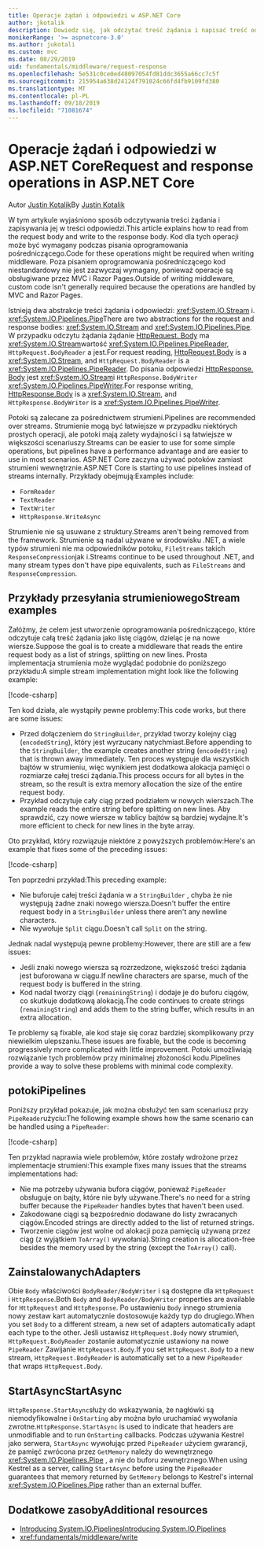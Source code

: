 ```yaml
---
title: Operacje żądań i odpowiedzi w ASP.NET Core
author: jkotalik
description: Dowiedz się, jak odczytać treść żądania i napisać treść odpowiedzi w ASP.NET Core.
monikerRange: '>= aspnetcore-3.0'
ms.author: jukotali
ms.custom: mvc
ms.date: 08/29/2019
uid: fundamentals/middleware/request-response
ms.openlocfilehash: 5e531c0ce0ed48097054fd81ddc3655a66cc7c5f
ms.sourcegitcommit: 215954a638d24124f791024c66fd4fb9109fd380
ms.translationtype: MT
ms.contentlocale: pl-PL
ms.lasthandoff: 09/18/2019
ms.locfileid: "71081674"
---
```

# <a name="request-and-response-operations-in-aspnet-core"></a><span data-ttu-id="3e275-103">Operacje żądań i odpowiedzi w ASP.NET Core</span><span class="sxs-lookup"><span data-stu-id="3e275-103">Request and response operations in ASP.NET Core</span></span>

<span data-ttu-id="3e275-104">Autor [Justin Kotalik](https://github.com/jkotalik)</span><span class="sxs-lookup"><span data-stu-id="3e275-104">By [Justin Kotalik](https://github.com/jkotalik)</span></span>

<span data-ttu-id="3e275-105">W tym artykule wyjaśniono sposób odczytywania treści żądania i zapisywania jej w treści odpowiedzi.</span><span class="sxs-lookup"><span data-stu-id="3e275-105">This article explains how to read from the request body and write to the response body.</span></span> <span data-ttu-id="3e275-106">Kod dla tych operacji może być wymagany podczas pisania oprogramowania pośredniczącego.</span><span class="sxs-lookup"><span data-stu-id="3e275-106">Code for these operations might be required when writing middleware.</span></span> <span data-ttu-id="3e275-107">Poza pisaniem oprogramowania pośredniczącego kod niestandardowy nie jest zazwyczaj wymagany, ponieważ operacje są obsługiwane przez MVC i Razor Pages.</span><span class="sxs-lookup"><span data-stu-id="3e275-107">Outside of writing middleware, custom code isn't generally required because the operations are handled by MVC and Razor Pages.</span></span>

<span data-ttu-id="3e275-108">Istnieją dwa abstrakcje treści żądania i odpowiedzi: <xref:System.IO.Stream> i. <xref:System.IO.Pipelines.Pipe></span><span class="sxs-lookup"><span data-stu-id="3e275-108">There are two abstractions for the request and response bodies: <xref:System.IO.Stream> and <xref:System.IO.Pipelines.Pipe>.</span></span> <span data-ttu-id="3e275-109">W przypadku odczytu żądania żądanie [HttpRequest. Body](xref:Microsoft.AspNetCore.Http.HttpRequest.Body) ma <xref:System.IO.Stream>wartość <xref:System.IO.Pipelines.PipeReader>, `HttpRequest.BodyReader` a jest.</span><span class="sxs-lookup"><span data-stu-id="3e275-109">For request reading, [HttpRequest.Body](xref:Microsoft.AspNetCore.Http.HttpRequest.Body) is a <xref:System.IO.Stream>, and `HttpRequest.BodyReader` is a <xref:System.IO.Pipelines.PipeReader>.</span></span> <span data-ttu-id="3e275-110">Do pisania odpowiedzi [HttpResponse. Body](xref:Microsoft.AspNetCore.Http.HttpResponse.Body) jest <xref:System.IO.Stream>i `HttpResponse.BodyWriter` <xref:System.IO.Pipelines.PipeWriter>.</span><span class="sxs-lookup"><span data-stu-id="3e275-110">For response writing, [HttpResponse.Body](xref:Microsoft.AspNetCore.Http.HttpResponse.Body) is a <xref:System.IO.Stream>, and `HttpResponse.BodyWriter` is a <xref:System.IO.Pipelines.PipeWriter>.</span></span>

<span data-ttu-id="3e275-111">Potoki są zalecane za pośrednictwem strumieni.</span><span class="sxs-lookup"><span data-stu-id="3e275-111">Pipelines are recommended over streams.</span></span> <span data-ttu-id="3e275-112">Strumienie mogą być łatwiejsze w przypadku niektórych prostych operacji, ale potoki mają zalety wydajności i są łatwiejsze w większości scenariuszy.</span><span class="sxs-lookup"><span data-stu-id="3e275-112">Streams can be easier to use for some simple operations, but pipelines have a performance advantage and are easier to use in most scenarios.</span></span> <span data-ttu-id="3e275-113">ASP.NET Core zaczyna używać potoków zamiast strumieni wewnętrznie.</span><span class="sxs-lookup"><span data-stu-id="3e275-113">ASP.NET Core is starting to use pipelines instead of streams internally.</span></span> <span data-ttu-id="3e275-114">Przykłady obejmują:</span><span class="sxs-lookup"><span data-stu-id="3e275-114">Examples include:</span></span>

* `FormReader`
* `TextReader`
* `TextWriter`
* `HttpResponse.WriteAsync`

<span data-ttu-id="3e275-115">Strumienie nie są usuwane z struktury.</span><span class="sxs-lookup"><span data-stu-id="3e275-115">Streams aren't being removed from the framework.</span></span> <span data-ttu-id="3e275-116">Strumienie są nadal używane w środowisku .NET, a wiele typów strumieni nie ma odpowiedników potoku, `FileStreams` takich `ResponseCompression`jak i.</span><span class="sxs-lookup"><span data-stu-id="3e275-116">Streams continue to be used throughout .NET, and many stream types don't have pipe equivalents, such as `FileStreams` and `ResponseCompression`.</span></span>

## <a name="stream-examples"></a><span data-ttu-id="3e275-117">Przykłady przesyłania strumieniowego</span><span class="sxs-lookup"><span data-stu-id="3e275-117">Stream examples</span></span>

<span data-ttu-id="3e275-118">Załóżmy, że celem jest utworzenie oprogramowania pośredniczącego, które odczytuje całą treść żądania jako listę ciągów, dzieląc je na nowe wiersze.</span><span class="sxs-lookup"><span data-stu-id="3e275-118">Suppose the goal is to create a middleware that reads the entire request body as a list of strings, splitting on new lines.</span></span> <span data-ttu-id="3e275-119">Prosta implementacja strumienia może wyglądać podobnie do poniższego przykładu:</span><span class="sxs-lookup"><span data-stu-id="3e275-119">A simple stream implementation might look like the following example:</span></span>

[!code-csharp[](request-response/samples/3.x/RequestResponseSample/Startup.cs?name=GetListOfStringsFromStream)]

<span data-ttu-id="3e275-120">Ten kod działa, ale wystąpiły pewne problemy:</span><span class="sxs-lookup"><span data-stu-id="3e275-120">This code works, but there are some issues:</span></span>

* <span data-ttu-id="3e275-121">Przed dołączeniem do `StringBuilder`, przykład tworzy kolejny ciąg (`encodedString`), który jest wyrzucany natychmiast.</span><span class="sxs-lookup"><span data-stu-id="3e275-121">Before appending to the `StringBuilder`, the example creates another string (`encodedString`) that is thrown away immediately.</span></span> <span data-ttu-id="3e275-122">Ten proces występuje dla wszystkich bajtów w strumieniu, więc wynikiem jest dodatkowa alokacja pamięci o rozmiarze całej treści żądania.</span><span class="sxs-lookup"><span data-stu-id="3e275-122">This process occurs for all bytes in the stream, so the result is extra memory allocation the size of the entire request body.</span></span>
* <span data-ttu-id="3e275-123">Przykład odczytuje cały ciąg przed podziałem w nowych wierszach.</span><span class="sxs-lookup"><span data-stu-id="3e275-123">The example reads the entire string before splitting on new lines.</span></span> <span data-ttu-id="3e275-124">Aby sprawdzić, czy nowe wiersze w tablicy bajtów są bardziej wydajne.</span><span class="sxs-lookup"><span data-stu-id="3e275-124">It's more efficient to check for new lines in the byte array.</span></span>

<span data-ttu-id="3e275-125">Oto przykład, który rozwiązuje niektóre z powyższych problemów:</span><span class="sxs-lookup"><span data-stu-id="3e275-125">Here's an example that fixes some of the preceding issues:</span></span>

[!code-csharp[](request-response/samples/3.x/RequestResponseSample/Startup.cs?name=GetListOfStringsFromStreamMoreEfficient)]

<span data-ttu-id="3e275-126">Ten poprzedni przykład:</span><span class="sxs-lookup"><span data-stu-id="3e275-126">This preceding example:</span></span>

* <span data-ttu-id="3e275-127">Nie buforuje całej treści żądania w a `StringBuilder` , chyba że nie występują żadne znaki nowego wiersza.</span><span class="sxs-lookup"><span data-stu-id="3e275-127">Doesn't buffer the entire request body in a `StringBuilder` unless there aren't any newline characters.</span></span>
* <span data-ttu-id="3e275-128">Nie wywołuje `Split` ciągu.</span><span class="sxs-lookup"><span data-stu-id="3e275-128">Doesn't call `Split` on the string.</span></span>

<span data-ttu-id="3e275-129">Jednak nadal występują pewne problemy:</span><span class="sxs-lookup"><span data-stu-id="3e275-129">However, there are still are a few issues:</span></span>

* <span data-ttu-id="3e275-130">Jeśli znaki nowego wiersza są rozrzedzone, większość treści żądania jest buforowana w ciągu.</span><span class="sxs-lookup"><span data-stu-id="3e275-130">If newline characters are sparse, much of the request body is buffered in the string.</span></span>
* <span data-ttu-id="3e275-131">Kod nadal tworzy ciągi (`remainingString`) i dodaje je do buforu ciągów, co skutkuje dodatkową alokacją.</span><span class="sxs-lookup"><span data-stu-id="3e275-131">The code continues to create strings (`remainingString`) and adds them to the string buffer, which results in an extra allocation.</span></span>

<span data-ttu-id="3e275-132">Te problemy są fixable, ale kod staje się coraz bardziej skomplikowany przy niewielkim ulepszaniu.</span><span class="sxs-lookup"><span data-stu-id="3e275-132">These issues are fixable, but the code is becoming progressively more complicated with little improvement.</span></span> <span data-ttu-id="3e275-133">Potoki umożliwiają rozwiązanie tych problemów przy minimalnej złożoności kodu.</span><span class="sxs-lookup"><span data-stu-id="3e275-133">Pipelines provide a way to solve these problems with minimal code complexity.</span></span>

## <a name="pipelines"></a><span data-ttu-id="3e275-134">potoki</span><span class="sxs-lookup"><span data-stu-id="3e275-134">Pipelines</span></span>

<span data-ttu-id="3e275-135">Poniższy przykład pokazuje, jak można obsłużyć ten sam scenariusz przy `PipeReader`użyciu:</span><span class="sxs-lookup"><span data-stu-id="3e275-135">The following example shows how the same scenario can be handled using a `PipeReader`:</span></span>

[!code-csharp[](request-response/samples/3.x/RequestResponseSample/Startup.cs?name=GetListOfStringFromPipe)]

<span data-ttu-id="3e275-136">Ten przykład naprawia wiele problemów, które zostały wdrożone przez implementacje strumieni:</span><span class="sxs-lookup"><span data-stu-id="3e275-136">This example fixes many issues that the streams implementations had:</span></span>

* <span data-ttu-id="3e275-137">Nie ma potrzeby używania bufora ciągów, ponieważ `PipeReader` obsługuje on bajty, które nie były używane.</span><span class="sxs-lookup"><span data-stu-id="3e275-137">There's no need for a string buffer because the `PipeReader` handles bytes that haven't been used.</span></span>
* <span data-ttu-id="3e275-138">Zakodowane ciągi są bezpośrednio dodawane do listy zwracanych ciągów.</span><span class="sxs-lookup"><span data-stu-id="3e275-138">Encoded strings are directly added to the list of returned strings.</span></span>
* <span data-ttu-id="3e275-139">Tworzenie ciągów jest wolne od alokacji poza pamięcią używaną przez ciąg (z wyjątkiem `ToArray()` wywołania).</span><span class="sxs-lookup"><span data-stu-id="3e275-139">String creation is allocation-free besides the memory used by the string (except the `ToArray()` call).</span></span>

## <a name="adapters"></a><span data-ttu-id="3e275-140">Zainstalowanych</span><span class="sxs-lookup"><span data-stu-id="3e275-140">Adapters</span></span>

<span data-ttu-id="3e275-141">Obie `Body` właściwości `BodyReader/BodyWriter` i są dostępne dla `HttpRequest` i `HttpResponse`.</span><span class="sxs-lookup"><span data-stu-id="3e275-141">Both `Body` and `BodyReader/BodyWriter` properties are available for `HttpRequest` and `HttpResponse`.</span></span> <span data-ttu-id="3e275-142">Po ustawieniu `Body` innego strumienia nowy zestaw kart automatycznie dostosowuje każdy typ do drugiego.</span><span class="sxs-lookup"><span data-stu-id="3e275-142">When you set `Body` to a different stream, a new set of adapters automatically adapt each type to the other.</span></span> <span data-ttu-id="3e275-143">Jeśli ustawisz `HttpRequest.Body` nowy strumień, `HttpRequest.BodyReader` zostanie automatycznie ustawiony na nowe `PipeReader` Zawijanie `HttpRequest.Body`.</span><span class="sxs-lookup"><span data-stu-id="3e275-143">If you set `HttpRequest.Body` to a new stream, `HttpRequest.BodyReader` is automatically set to a new `PipeReader` that wraps `HttpRequest.Body`.</span></span>

## <a name="startasync"></a><span data-ttu-id="3e275-144">StartAsync</span><span class="sxs-lookup"><span data-stu-id="3e275-144">StartAsync</span></span>

<span data-ttu-id="3e275-145">`HttpResponse.StartAsync`służy do wskazywania, że nagłówki są niemodyfikowalne i `OnStarting` aby można było uruchamiać wywołania zwrotne.</span><span class="sxs-lookup"><span data-stu-id="3e275-145">`HttpResponse.StartAsync` is used to indicate that headers are unmodifiable and to run `OnStarting` callbacks.</span></span> <span data-ttu-id="3e275-146">Podczas używania Kestrel jako serwera, `StartAsync` wywołując przed `PipeReader` użyciem gwarancji, że pamięć zwrócona przez `GetMemory` należy do wewnętrznego <xref:System.IO.Pipelines.Pipe> , a nie do buforu zewnętrznego.</span><span class="sxs-lookup"><span data-stu-id="3e275-146">When using Kestrel as a server, calling `StartAsync` before using the `PipeReader` guarantees that memory returned by `GetMemory` belongs to Kestrel's internal <xref:System.IO.Pipelines.Pipe> rather than an external buffer.</span></span>

## <a name="additional-resources"></a><span data-ttu-id="3e275-147">Dodatkowe zasoby</span><span class="sxs-lookup"><span data-stu-id="3e275-147">Additional resources</span></span>

* [<span data-ttu-id="3e275-148">Introducing System.IO.Pipelines</span><span class="sxs-lookup"><span data-stu-id="3e275-148">Introducing System.IO.Pipelines</span></span>](https://devblogs.microsoft.com/dotnet/system-io-pipelines-high-performance-io-in-net/)
* <xref:fundamentals/middleware/write>
